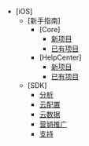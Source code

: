 * [iOS]
  * [新手指南]
    * [Core]
      * [新项目](GettingStarted/NewProject.md)
      * [已有项目](GettingStarted/ExistingProject.md)
    * [HelpCenter]
      * [新项目](GettingStarted/HelpCenter_NewProject.md)
      * [已有项目](GettingStarted/HelpCenter_ExistingProject.md)  
  * [SDK]  
    * [分析](Guide/Analytics.md)
    * [云配置](Guide/CloudConfig.md)
    * [云数据](Guide/CloudData.md)
    * [营销推广](Guide/Marketing.md)
    * [支持](Guide/Support.md)